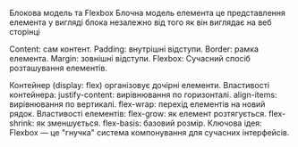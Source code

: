 Блокова модель та Flexbox 
Блочна модель елемента це представлення елемента у вигляді блока 
незалежно від того як він виглядає на веб сторінці

Content: сам контент.
Padding: внутрішні відступи.
Border: рамка елемента.
Margin: зовнішні відступи.
Flexbox:
Сучасний спосіб розташування елементів.

Контейнер (display: flex) організовує дочірні елементи.
Властивості контейнера:
justify-content: вирівнювання по горизонталі.
align-items: вирівнювання по вертикалі.
flex-wrap: перехід елементів на новий рядок.
Властивості елементів:
flex-grow: як елемент розтягується.
flex-shrink: як зменшується.
flex-basis: базовий розмір.
Ключова ідея:
Flexbox — це "гнучка" система компонування для сучасних інтерфейсів.
